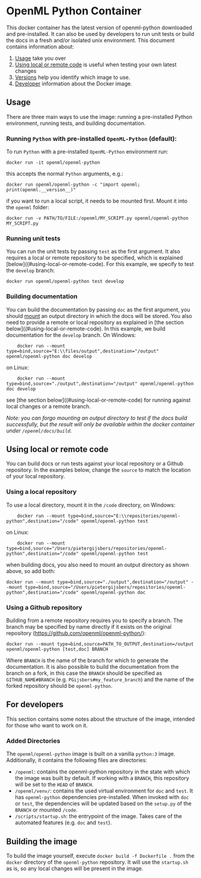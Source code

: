 # OpenML Python Container

This docker container has the latest version of openml-python downloaded and pre-installed.
It can also be used by developers to run unit tests or build the docs in 
a fresh and/or isolated unix environment. 
This document contains information about:

 1. [Usage](#usage) take you over 
 2. [Using local or remote code](#using-local-or-remote-code) is useful when testing your own latest changes
 3. [Versions](#versions) help you identify which image to use.
 4. [Developer](#for-developers) information about the Docker image.

## Usage

There are three main ways to use the image: running a pre-installed Python environment,
running tests, and building documentation.

### Running `Python` with pre-installed `OpenML-Python` (default):

To run `Python` with a pre-installed `OpenML-Python` environment run:

```text
docker run -it openml/openml-python
```

this accepts the normal `Python` arguments, e.g.:

```text
docker run openml/openml-python -c "import openml; print(openml.__version__)"
```

if you want to run a local script, it needs to be mounted first. Mount it into the
`openml` folder:

```
docker run -v PATH/TO/FILE:/openml/MY_SCRIPT.py openml/openml-python MY_SCRIPT.py
```

### Running unit tests

You can run the unit tests by passing `test` as the first argument.
It also requires a local or remote repository to be specified, which is explained 
[below]((#using-local-or-remote-code). For this example, we specify to test the
`develop` branch:

```text
docker run openml/openml-python test develop
```

### Building documentation

You can build the documentation by passing `doc` as the first argument, 
you should [mount]((https://docs.docker.com/storage/bind-mounts/#start-a-container-with-a-bind-mount)) 
an output directory in which the docs will be stored. You also need to provide a remote
or local repository as explained in [the section below]((#using-local-or-remote-code).
In this example, we build documentation for the `develop` branch.
On Windows:

```text
    docker run --mount type=bind,source="E:\\files/output",destination="/output" openml/openml-python doc develop
```

on Linux:
```text
    docker run --mount type=bind,source="./output",destination="/output" openml/openml-python doc develop
```
    
see [the section below]((#using-local-or-remote-code) for running against local changes
or a remote branch.

*Note: you can forgo mounting an output directory to test if the docs build successfully,
but the result will only be available within the docker container under `/openml/docs/build`.*

## Using local or remote code

You can build docs or run tests against your local repository or a Github repository.
In the examples below, change the `source` to match the location of your local repository.

### Using a local repository

To use a local directory, mount it in the `/code` directory,  on Windows:

```text
    docker run --mount type=bind,source="E:\\repositories/openml-python",destination="/code" openml/openml-python test
```

on Linux:
```text
    docker run --mount type=bind,source="/Users/pietergijsbers/repositories/openml-python",destination="/code" openml/openml-python test
```

when building docs, you also need to mount an output directory as shown above, so add both:

```text
docker run --mount type=bind,source="./output",destination="/output" --mount type=bind,source="/Users/pietergijsbers/repositories/openml-python",destination="/code" openml/openml-python doc
```

### Using a Github repository
Building from a remote repository requires you to specify a branch.
The branch may be specified by name directly if it exists on the original repository (https://github.com/openml/openml-python/):

    docker run --mount type=bind,source=PATH_TO_OUTPUT,destination=/output openml/openml-python [test,doc] BRANCH

Where `BRANCH` is the name of the branch for which to generate the documentation.
It is also possible to build the documentation from the branch on a fork,
in this case the `BRANCH` should be specified as `GITHUB_NAME#BRANCH` (e.g. 
`PGijsbers#my_feature_branch`) and the name of the forked repository should be `openml-python`.

## For developers
This section contains some notes about the structure of the image, 
intended for those who want to work on it.

### Added Directories
The `openml/openml-python` image is built on a vanilla `python:3` image.
Additionally, it contains the following files are directories:

 - `/openml`: contains the openml-python repository in the state with which the image 
   was built by default. If working with a `BRANCH`, this repository will be set to 
   the `HEAD` of `BRANCH`.
 - `/openml/venv/`: contains the used virtual environment for `doc` and `test`. It has
   `openml-python` dependencies pre-installed.  When invoked with `doc` or `test`, the 
   dependencies will be updated based on the `setup.py` of the `BRANCH` or mounted `/code`.
 - `/scripts/startup.sh`: the entrypoint of the image. Takes care of the automated features (e.g. `doc` and `test`).

## Building the image
To build the image yourself, execute `docker build -f Dockerfile .` from the `docker`
directory of the `openml-python` repository. It will use the `startup.sh` as is, so any 
local changes will be present in the image.
